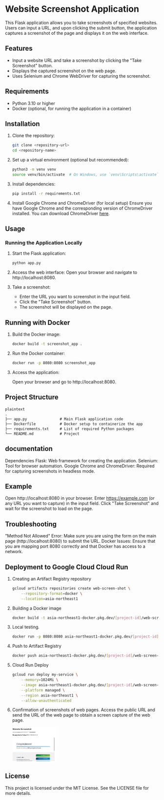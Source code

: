 # Website Screenshot Application
This Flask application allows you to take screenshots of specified websites.
Users can input a URL, and upon clicking the submit button, the application captures a screenshot of the page and displays it on the web interface.

## Features
* Input a website URL and take a screenshot by clicking the "Take Screenshot" button.
* Displays the captured screenshot on the web page.
* Uses Selenium and Chrome WebDriver for capturing the screenshot.

## Requirements
* Python 3.10 or higher
* Docker (optional, for running the application in a container)

## Installation

1. Clone the repository:
    ```bash
    git clone <repository-url>
    cd <repository-name>
    ```

1. Set up a virtual environment (optional but recommended):
    ```bash
    python3 -m venv venv
    source venv/bin/activate  # On Windows, use `venv\Scripts\activate`
    ```

1. Install dependencies:
    ```bash
    pip install -r requirements.txt
    ```

4. Install Google Chrome and ChromeDriver (for local setup)
    Ensure you have Google Chrome and the corresponding version of ChromeDriver installed. You can download ChromeDriver [here](https://developer.chrome.com/docs/chromedriver/downloads?hl=ja).

## Usage
### Running the Application Locally
1. Start the Flask application:

    ```bash
    python app.py
    ```

1. Access the web interface:
    Open your browser and navigate to http://localhost:8080.

1. Take a screenshot:
    * Enter the URL you want to screenshot in the input field.
    * Click the "Take Screenshot" button.
    * The screenshot will be displayed on the page.


## Running with Docker
1. Build the Docker image:
   
    ```bash
    docker build -t screenshot_app .
    ```
   
2. Run the Docker container:

    ```bash
    docker run -p 8080:8080 screenshot_app
    ```
  
3. Access the application:

    Open your browser and go to http://localhost:8080.

## Project Structure
```
plaintext
.
├── app.py               # Main Flask application code
├── Dockerfile           # Docker setup to containerize the app
├── requirements.txt     # List of required Python packages
└── README.md            # Project 
```

## documentation
Dependencies
Flask: Web framework for creating the application.
Selenium: Tool for browser automation.
Google Chrome and ChromeDriver: Required for capturing screenshots in headless mode.

## Example
Open http://localhost:8080 in your browser.
Enter https://example.com (or any URL you want to capture) in the input field.
Click "Take Screenshot" and wait for the screenshot to load on the page.

## Troubleshooting
"Method Not Allowed" Error: Make sure you are using the form on the main page (http://localhost:8080) to submit the URL.
Docker Issues: Ensure that you are mapping port 8080 correctly and that Docker has access to a network.

## Deployment to Google Cloud Cloud Run

1. Creating an Artifact Registry repository

    ```bash
    gcloud artifacts repositories create web-screen-shot \
        --repository-format=docker \
        --location=asia-northeast1
    ```

2. Building a Docker image

    ```bash
    docker build -t asia-northeast1-docker.pkg.dev/[project-id]/web-screen-shot/my-image:latest .
    ```

3. Local testing.

    ```bash
    docker run -p 8080:8080 asia-northeast1-docker.pkg.dev/[project-id]/web-screen-shot/my-image:latest
    ```

4. Push to Artifact Registry

    ```bash
    docker push asia-northeast1-docker.pkg.dev/[project-id]/web-screen-shot/my-image:latest
    ```

5. Cloud Run Deploy

    ```bash
    gcloud run deploy my-service \
        --memory=1024Mi \
        --image asia-northeast1-docker.pkg.dev/[project-id]/web-screen-shot/my-image:latest \
        --platform managed \
        --region asia-northeast1 \
        --allow-unauthenticated
    ```

6. Confirmation of screenshots of web pages.
Access the public URL and send the URL of the web page to obtain a screen capture of the web page.

    <img src="example/ex.WebScreenshot.jpg" width="30%">

## License
This project is licensed under the MIT License. See the LICENSE file for more details.
